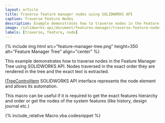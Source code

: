 ```yaml
---
layout: article
title: Traverse feature manager nodes using SOLIDWORKS API
caption: Traverse Feature Nodes
description: Example demonstrates how to traverse nodes in the Feature Manager Tree using SOLIDWORKS API
image: /solidworks-api/document/features-manager/traverse-feature-nodes/feature-manager-tree.png
labels: [traverse, feature, node]
---
```

{% include img.html src="feature-manager-tree.png" height=350 alt="Feature Manager Tree" align="center" %}

This example demonstrates how to traverse nodes in the Feature Manager Tree using SOLIDWORKS API. Nodes traversed in the exact order they are rendered in the tree and the exact text is extracted.

[ITreeControlItem](http://help.solidworks.com/2018/english/api/sldworksapi/solidworks.interop.sldworks~solidworks.interop.sldworks.itreecontrolitem.html) SOLIDWORKS API interface represents the node element and allows its automation.

This macro can be useful if it is required to get the exact features hierarchy and order or get the nodes of the system features (like history, design journal etc.)

{% include_relative Macro.vba.codesnippet %}
